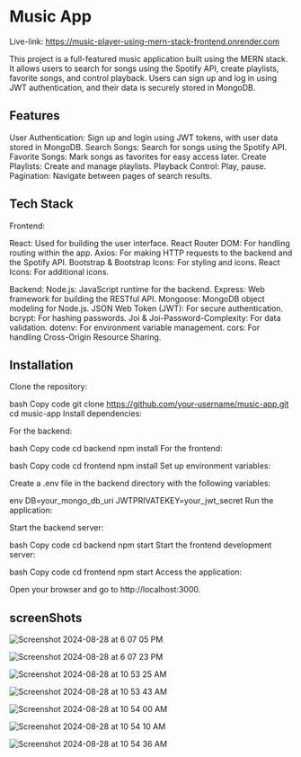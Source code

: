 # Music App

Live-link: https://music-player-using-mern-stack-frontend.onrender.com

This project is a full-featured music application built using the MERN stack. It allows users to search for songs using the Spotify API, create playlists, favorite songs, and control playback. Users can sign up and log in using JWT authentication, and their data is securely stored in MongoDB.

## Features

User Authentication: Sign up and login using JWT tokens, with user data stored in MongoDB.
Search Songs: Search for songs using the Spotify API.
Favorite Songs: Mark songs as favorites for easy access later.
Create Playlists: Create and manage playlists.
Playback Control: Play, pause.
Pagination: Navigate between pages of search results.

## Tech Stack
Frontend:

React: Used for building the user interface.
React Router DOM: For handling routing within the app.
Axios: For making HTTP requests to the backend and the Spotify API.
Bootstrap & Bootstrap Icons: For styling and icons.
React Icons: For additional icons.

Backend:
Node.js: JavaScript runtime for the backend.
Express: Web framework for building the RESTful API.
Mongoose: MongoDB object modeling for Node.js.
JSON Web Token (JWT): For secure authentication.
bcrypt: For hashing passwords.
Joi & Joi-Password-Complexity: For data validation.
dotenv: For environment variable management.
cors: For handling Cross-Origin Resource Sharing.

## Installation
Clone the repository:

bash
Copy code
git clone https://github.com/your-username/music-app.git
cd music-app
Install dependencies:

For the backend:

bash
Copy code
cd backend
npm install
For the frontend:

bash
Copy code
cd frontend
npm install
Set up environment variables:

Create a .env file in the backend directory with the following variables:

env
DB=your_mongo_db_uri
JWTPRIVATEKEY=your_jwt_secret
Run the application:

Start the backend server:

bash
Copy code
cd backend
npm start
Start the frontend development server:

bash
Copy code
cd frontend
npm start
Access the application:

Open your browser and go to http://localhost:3000.

## screenShots
![Screenshot 2024-08-28 at 6 07 05 PM](https://github.com/user-attachments/assets/d83d8f66-c6b2-4325-a146-5c850c601a5d)


![Screenshot 2024-08-28 at 6 07 23 PM](https://github.com/user-attachments/assets/dd6bd6e1-7890-4cbf-b58d-c596fb0489b3)

![Screenshot 2024-08-28 at 10 53 25 AM](https://github.com/user-attachments/assets/a8278be6-43a7-4238-8a6a-710d1f3e8b53)

![Screenshot 2024-08-28 at 10 53 43 AM](https://github.com/user-attachments/assets/fe01b932-58d6-49ab-9fa4-b80211b06715)

![Screenshot 2024-08-28 at 10 54 00 AM](https://github.com/user-attachments/assets/73dd7b91-b55e-4ec0-9c48-756b9b7fabe5)

![Screenshot 2024-08-28 at 10 54 10 AM](https://github.com/user-attachments/assets/aa43ff21-c450-4c5a-964d-8234002895ab)

![Screenshot 2024-08-28 at 10 54 36 AM](https://github.com/user-attachments/assets/61675b05-00f5-455d-833b-5a6d53c346ef)
